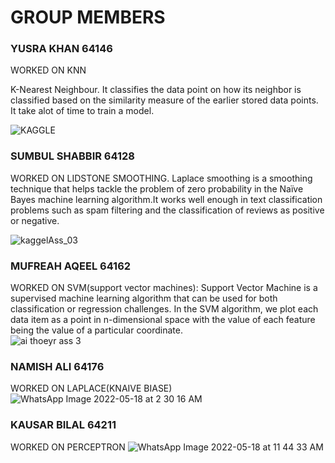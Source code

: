 # GROUP MEMBERS
### YUSRA KHAN 64146
WORKED ON KNN

K-Nearest Neighbour.  It classifies the data point on how its neighbor is classified based on the similarity measure of the earlier stored data points.
It take alot of time to train a model.

![KAGGLE](https://user-images.githubusercontent.com/99583325/168898208-be39d028-3d34-4524-bb20-a77883aec329.jpeg)

### SUMBUL SHABBIR 64128
WORKED ON LIDSTONE SMOOTHING.
Laplace smoothing is a smoothing technique that helps tackle the problem of zero probability in the Naïve Bayes machine learning algorithm.It works well enough in text classification problems such as spam filtering and the classification of reviews as positive or negative.

![kaggelAss_03](https://user-images.githubusercontent.com/99585437/168901579-cd178d49-975f-46d1-a03e-ec7307f29356.jpeg)


### MUFREAH AQEEL 64162
WORKED ON SVM(support vector machines):
Support Vector Machine is a supervised machine learning algorithm that can be used for both classification or regression challenges. In the SVM algorithm, we plot each data item as a point in n-dimensional space with the value of each feature being the value of a particular coordinate.  
![ai thoeyr ass 3](https://user-images.githubusercontent.com/99583155/169010273-64e14c44-ddd4-4deb-bd5d-4d99de7391c5.jpeg)



### NAMISH ALI 64176
WORKED ON LAPLACE(KNAIVE BIASE)
![WhatsApp Image 2022-05-18 at 2 30 16 AM](https://user-images.githubusercontent.com/99584430/169028566-716b6876-84cd-4885-97c3-a5ff9c2c0899.jpeg)


### KAUSAR BILAL 64211
WORKED ON PERCEPTRON
![WhatsApp Image 2022-05-18 at 11 44 33 AM](https://user-images.githubusercontent.com/105318630/169031718-7f8c20d6-62f5-4c85-88c2-0041ea901c66.jpeg)
